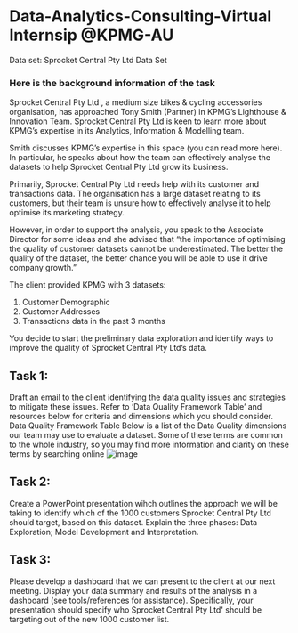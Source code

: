 # Data-Analytics-Consulting-Virtual Internsip @KPMG-AU
Data set: Sprocket Central Pty Ltd Data Set
### Here is the background information of the task
Sprocket Central Pty Ltd , a medium size bikes & cycling accessories organisation, has approached Tony Smith (Partner) in KPMG’s Lighthouse & Innovation Team. Sprocket Central Pty Ltd  is keen to learn more about KPMG’s expertise in its Analytics, Information & Modelling team. 

Smith discusses KPMG’s expertise in this space (you can read more here). In particular, he speaks about how the team can effectively analyse the datasets to help Sprocket Central Pty Ltd grow its business.

Primarily, Sprocket Central Pty Ltd needs help with its customer and transactions data. The organisation has a large dataset relating to its customers, but their team is unsure how to effectively analyse it to help optimise its marketing strategy. 

However, in order to support the analysis, you speak to the Associate Director for some ideas and she advised that “the importance of optimising the quality of customer datasets cannot be underestimated. The better the quality of the dataset, the better chance you will be able to use it drive company growth.”

The client provided KPMG with 3 datasets:

1. Customer Demographic 
2. Customer Addresses
3. Transactions data in the past 3 months

You decide to start the preliminary data exploration and identify ways to improve the quality of Sprocket Central Pty Ltd’s data.
## Task 1:
Draft an email to the client identifying the data quality issues and strategies to mitigate these issues. Refer to ‘Data Quality Framework Table’ and resources below for criteria and dimensions which you should consider.
Data Quality Framework Table
Below is a list of the Data Quality dimensions our team may use to evaluate a dataset. Some of these terms are common to the whole industry, so you may find more information and clarity on these terms by searching online
![image](https://user-images.githubusercontent.com/64850346/186349237-6dc02e2f-18ee-4315-a567-8693de6805f3.png)

## Task 2:

Create a PowerPoint presentation wihch outlines the approach we will be taking to identify which of the 1000 customers Sprocket Central Pty Ltd should target, based on this dataset. Explain the three phases:  Data Exploration; Model Development and Interpretation.

## Task 3:

Please develop a dashboard that we can present to the client at our next meeting. Display your data summary and results of the analysis in a dashboard (see tools/references for assistance). Specifically, your presentation should specify who Sprocket Central Pty Ltd' should be targeting out of the new 1000 customer list. 
